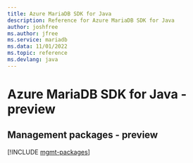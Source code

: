 ```yaml
---
title: Azure MariaDB SDK for Java
description: Reference for Azure MariaDB SDK for Java
author: joshfree
ms.author: jfree
ms.service: mariadb
ms.data: 11/01/2022
ms.topic: reference
ms.devlang: java
---
```

# Azure MariaDB SDK for Java - preview

## Management packages - preview
[!INCLUDE [mgmt-packages](mariadb-mgmt-index.md)]